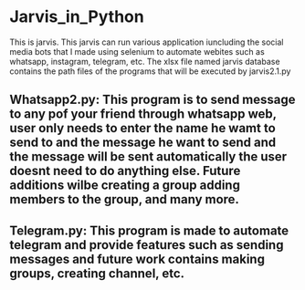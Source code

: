 # Jarvis_in_Python
This is jarvis. This jarvis can run various application iuncluding the social media bots that I made using selenium to automate webites such as whatsapp, instagram, telegram, etc.
The xlsx file named jarvis database contains the path files of the programs that will be executed by jarvis2.1.py

## Whatsapp2.py: This program is to send message to any pof your friend through whatsapp web, user only needs to enter the name he wamt to send to and the message he want to send and the message will be sent automatically the user doesnt need to do anything else. Future additions wilbe creating a group adding members to the group, and many more.

## Telegram.py: This program is made to automate telegram and provide features such as sending messages and future work contains making groups, creating channel, etc.
